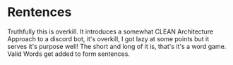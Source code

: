 # Rentences

Truthfully this is overkill. It introduces a somewhat CLEAN Architecture Approach to a discord bot, it's overkill, I got lazy at some points but it serves it's purpose well!
The short and long of it is, that's it's a word game. Valid Words get added to form sentences.
